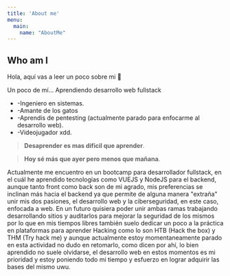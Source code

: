 ```yaml
---
title: 'About me'
menu:
  main:
    name: "AboutMe"
---
```


## Who am I

Hola, aquí vas a leer un poco sobre mi 🤖

Un poco de mí... Aprendiendo desarrollo web fullstack

- -Ingeniero en sistemas.
- -Amante de los gatos
- -Aprendis de pentesting (actualmente parado para enfocarme al desarrollo web).
- -Videojugador xdd. 

> **Desaprender es mas dificil que aprender**.

> **Hoy sé más que ayer pero menos que mañana**.

Actualmente me encuentro en un bootcamp para desarrollador fullstack, en el cuál he aprendido tecnologías como VUEJS y
NodeJS para el backend, aunque tanto front como back son de mi agrado, mis preferencias se inclinan más hacia el backend
ya que permite de alguna manera "extraña" unir mis dos pasiones, el desarrollo web y la ciberseguridad, en este caso, enfocada a web.
  En un futuro quisiera poder unir ambas ramas trabajando desarrollando sitios y auditarlos para mejorar la seguridad de los mismos por lo 
que en mis tiempos libres también suelo dedicar un poco a la práctica en plataformas para aprender Hacking como lo son HTB (Hack the box)
y THM (Try hack me) y aunque actualmente estoy momentaneamente parado en esta actividad no dudo en retomarlo, como dicen por ahí, lo bien aprendido no suele olvidarse, el desarrollo web en estos momentos es mi prioridad y estoy poniendo todo mi tiempo y esfuerzo en lograr adquirir las bases del mismo uwu.




